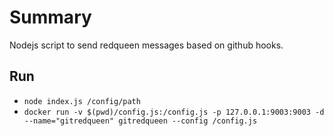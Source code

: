 # Summary
Nodejs script to send redqueen messages based on github hooks.

## Run
* ```node index.js /config/path```
* ```docker run -v $(pwd)/config.js:/config.js -p 127.0.0.1:9003:9003 -d --name="gitredqueen" gitredqueen --config /config.js```
